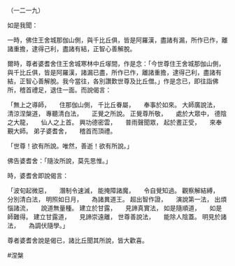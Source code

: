 （一二一九）

如是我聞：

一時，佛住王舍城那伽山側，與千比丘俱，皆是阿羅漢，盡諸有漏，所作已作，離諸重擔，逮得己利，盡諸有結，正智心善解脫。

爾時，尊者婆耆舍住王舍城寒林中丘塜間，作是念：「今世尊住王舍城那伽山側，與千比丘俱，皆是阿羅漢，諸漏已盡，所作已作，離諸重擔，逮得己利，盡諸有結，正智心善解脫。我今當往，各別讚歎世尊及比丘僧。」作是念已，即往詣佛所，稽首禮足，退住一面。而說偈言：

「無上之導師，　　住那伽山側，
千比丘眷屬，　　奉事於如來。
大師廣說法，　　清涼涅槃道，
專聽清白法，　　正覺之所說。
正覺尊所敬，　　處於大眾中，
德陰之大龍，　　仙人之上首。
興功德密雲，　　普雨聲聞眾，
起於晝正受，　　來奉覲大師。
弟子婆耆舍，　　稽首而頂禮。

「世尊！欲有所說。唯然，善逝！欲有所說。」

佛告婆耆舍：「隨汝所說，莫先思惟。」

時，婆耆舍即說偈言：

「波旬起微惡，　　潛制令速滅，
能掩障諸魔，　　令自覺知過。
觀察解結縛，　　分別清白法，
明照如日月，　　為諸異道王。
超出智作證，　　演說第一法，
出煩惱諸流，　　說道無量種。
建立於甘露，　　見諦真實法，
如是隨順道，　　如是師難得。
建立甘露道，　　見諦崇遠離，
世尊善說法，　　能除人陰蓋。
明見於諸法，　　為調伏隨學。」

尊者婆耆舍說是偈已，諸比丘聞其所說，皆大歡喜。





#涅槃
